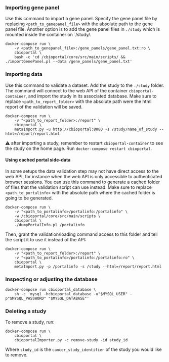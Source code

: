 ### Importing gene panel ###

Use this command to import a gene panel. Specify the gene panel file by replacing 
`<path_to_genepanel_file>` with the absolute path to the gene panel file. Another option is to add the 
gene panel files in `./study` which is mounted inside the container on `/study/.

```shell
docker-compose run \
    -v <path_to_genepanel_file>:/gene_panels/gene_panel.txt:ro \
    cbioportal \
    bash -c 'cd /cbioportal/core/src/main/scripts/ && ./importGenePanel.pl --data /gene_panels/gene_panel.txt'
```

### Importing data ###

Use this command to validate a dataset. Add the study to the `./study` folder. The
command will connect to the web API of the container `cbioportal-container`, and import 
the study in its associated database. Make sure to replace `<path_to_report_folder>` with 
the absolute path were the html report of the validation will be saved.

```shell
docker-compose run \
    -v "<path_to_report_folder>:/report" \
    cbioportal \
    metaImport.py -u http://cbioportal:8080 -s /study/name_of_study --html=/report/report.html
```
:warning: after importing a study, remember to restart `cbioportal-container`
to see the study on the home page. Run `docker-compose restart cbioportal`.

#### Using cached portal side-data ####

In some setups the data validation step may not have direct access to the web API, for instance when the web API is only accessible to authenticated browser sessions. You can use this command to generate a cached folder of files that the validation script can use instead. Make sure to replace `<path_to_portalinfo>` with the absolute path where the cached folder is going to be generated.

```shell
docker-compose run \
    -v "<path_to_portalinfo>/portalinfo:/portalinfo" \
    -w /cbioportal/core/src/main/scripts \
    cbioportal \
    ./dumpPortalInfo.pl /portalinfo
```

Then, grant the validation/loading command access to this folder and tell the script it to use it instead of the API:

```shell
docker-compose run \
    -v "<path_to_report_folder>:/report" \
    -v "<path_to_portalinfo>/portalinfo:/portalinfo:ro" \
    cbioportal \
    metaImport.py -p /portalinfo -s /study --html=/report/report.html
```

### Inspecting or adjusting the database ###

```shell
docker-compose run cbioportal_database \
    sh -c 'mysql -hcbioportal_database -u"$MYSQL_USER" -p"$MYSQL_PASSWORD" "$MYSQL_DATABASE"'
```

### Deleting a study ###

To remove a study, run:

```shell
docker-compose run \
    cbioportal \
    cbioportalImporter.py -c remove-study -id study_id
```

Where `study_id` is the `cancer_study_identifier` of the study you would like to remove.
